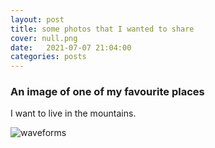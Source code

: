 ```yaml
---
layout: post
title: some photos that I wanted to share
cover: null.png
date:   2021-07-07 21:04:00
categories: posts
---
```


### An image of one of my favourite places

I want to live in the mountains.

![waveforms](/assets/images/photographs/thumbnails/20210623_211557.jpg)








